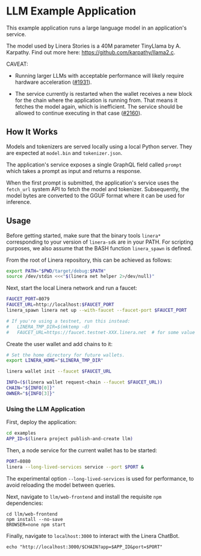 # LLM Example Application

This example application runs a large language model in an application's service.

The model used by Linera Stories is a 40M parameter TinyLlama by A. Karpathy. Find out more here:
<https://github.com/karpathy/llama2.c>.

CAVEAT:

* Running larger LLMs with acceptable performance will likely require hardware acceleration ([#1931](https://github.com/linera-io/linera-protocol/issues/1931)).

* The service currently is restarted when the wallet receives a new block for the chain where the
  application is running from. That means it fetches the model again, which is inefficient. The
  service should be allowed to continue executing in that case
  ([#2160](https://github.com/linera-io/linera-protocol/issues/2160)).


## How It Works

Models and tokenizers are served locally using a local Python server. They are expected
at `model.bin` and `tokenizer.json`.

The application's service exposes a single GraphQL field called `prompt` which takes a prompt
as input and returns a response.

When the first prompt is submitted, the application's service uses the `fetch_url`
system API to fetch the model and tokenizer. Subsequently, the model bytes are converted
to the GGUF format where it can be used for inference.

## Usage

Before getting started, make sure that the binary tools `linera*` corresponding to
your version of `linera-sdk` are in your PATH. For scripting purposes, we also assume
that the BASH function `linera_spawn` is defined.

From the root of Linera repository, this can be achieved as follows:

```bash
export PATH="$PWD/target/debug:$PATH"
source /dev/stdin <<<"$(linera net helper 2>/dev/null)"
```

Next, start the local Linera network and run a faucet:

```bash
FAUCET_PORT=8079
FAUCET_URL=http://localhost:$FAUCET_PORT
linera_spawn linera net up --with-faucet --faucet-port $FAUCET_PORT

# If you're using a testnet, run this instead:
#   LINERA_TMP_DIR=$(mktemp -d)
#   FAUCET_URL=https://faucet.testnet-XXX.linera.net  # for some value XXX
```

Create the user wallet and add chains to it:

```bash
# Set the home directory for future wallets.
export LINERA_HOME="$LINERA_TMP_DIR"

linera wallet init --faucet $FAUCET_URL

INFO=($(linera wallet request-chain --faucet $FAUCET_URL))
CHAIN="${INFO[0]}"
OWNER="${INFO[3]}"
```

### Using the LLM Application

First, deploy the application:
```bash
cd examples
APP_ID=$(linera project publish-and-create llm)
```

Then, a node service for the current wallet has to be started:

```bash
PORT=8080
linera --long-lived-services service --port $PORT &
```

The experimental option `--long-lived-services` is used for performance, to avoid
reloading the model between queries.

Next, navigate to `llm/web-frontend` and install the requisite `npm`
dependencies:

```bash,ignore
cd llm/web-frontend
npm install --no-save
BROWSER=none npm start
```

Finally, navigate to `localhost:3000` to interact with the Linera ChatBot.

```bash,ignore
echo "http://localhost:3000/$CHAIN?app=$APP_ID&port=$PORT"
```

